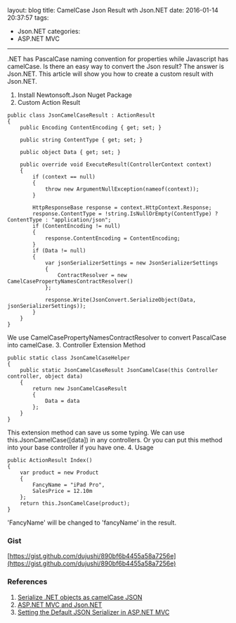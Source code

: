 layout: blog
title: CamelCase Json Result wth Json.NET
date: 2016-01-14 20:37:57
tags:
- Json.NET
categories:
- ASP.NET MVC
---
  .NET has PascalCase naming convention for properties while Javascript has camelCase. Is there an easy way to convert the Json result? The answer is Json.NET. This article will show you how to create a custom result with Json.NET.<!-- more -->

1. Install Newtonsoft.Json Nuget Package
2. Custom Action Result
```
public class JsonCamelCaseResult : ActionResult
{
    public Encoding ContentEncoding { get; set; }

    public string ContentType { get; set; }

    public object Data { get; set; }

    public override void ExecuteResult(ControllerContext context)
    {
        if (context == null)
        {
            throw new ArgumentNullException(nameof(context));
        }

        HttpResponseBase response = context.HttpContext.Response;
        response.ContentType = !string.IsNullOrEmpty(ContentType) ? ContentType : "application/json";
        if (ContentEncoding != null)
        {
            response.ContentEncoding = ContentEncoding;
        }
        if (Data != null)
        {
            var jsonSerializerSettings = new JsonSerializerSettings
            {
                ContractResolver = new CamelCasePropertyNamesContractResolver()
            };

            response.Write(JsonConvert.SerializeObject(Data, jsonSerializerSettings));
        }
    }
}
```
 We use CamelCasePropertyNamesContractResolver to convert PascalCase into camelCase.
3. Controller Extension Method
```
public static class JsonCamelCaseHelper
{
    public static JsonCamelCaseResult JsonCamelCase(this Controller controller, object data)
    {
        return new JsonCamelCaseResult
        {
            Data = data
        };
    }
}
```
 This extension method can save us some typing. We can use this.JsonCamelCase([data]) in any controllers. Or you can put this method into your base controller if you have one.
4. Usage
```
public ActionResult Index()
{
    var product = new Product
    {
        FancyName = "iPad Pro",
        SalesPrice = 12.10m
    };
    return this.JsonCamelCase(product);
}
```
 'FancyName' will be changed to 'fancyName' in the result.
### Gist
[https://gist.github.com/dujushi/890bf6b4455a58a7256e](https://gist.github.com/dujushi/890bf6b4455a58a7256e)
### References
1. [Serialize .NET objects as camelCase JSON](http://www.matskarlsson.se/blog/serialize-net-objects-as-camelcase-json)
2. [ASP.NET MVC and Json.NET](http://james.newtonking.com/archive/2008/10/16/asp-net-mvc-and-json-net)
3. [Setting the Default JSON Serializer in ASP.NET MVC](http://stackoverflow.com/questions/14591750/setting-the-default-json-serializer-in-asp-net-mvc)
